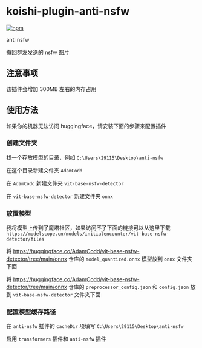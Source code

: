 # koishi-plugin-anti-nsfw

[![npm](https://img.shields.io/npm/v/koishi-plugin-anti-nsfw?style=flat-square)](https://www.npmjs.com/package/koishi-plugin-anti-nsfw)

anti nsfw

撤回群友发送的 nsfw 图片

## 注意事项

该插件会增加 300MB 左右的内存占用

## 使用方法

如果你的机器无法访问 huggingface，请安装下面的步骤来配置插件



### 创建文件夹

找一个存放模型的目录，例如 `C:\Users\29115\Desktop\anti-nsfw`

在这个目录新建文件夹 `AdamCodd`

在 `AdamCodd` 新建文件夹 `vit-base-nsfw-detector`

在 `vit-base-nsfw-detector` 新建文件夹 `onnx`

### 放置模型

我将模型上传到了魔塔社区，如果访问不了下面的链接可以从这里下载 `https://modelscope.cn/models/initialencounter/vit-base-nsfw-detector/files`

将 https://huggingface.co/AdamCodd/vit-base-nsfw-detector/tree/main/onnx 仓库的 `model_quantized.onnx` 模型放到 `onnx` 文件夹下面

将 https://huggingface.co/AdamCodd/vit-base-nsfw-detector/tree/main/onnx 仓库的 `preprocessor_config.json` 和 `config.json` 放到  `vit-base-nsfw-detector` 文件夹下面

### 配置模型缓存路径

在 `anti-nsfw` 插件的 `cacheDir` 项填写 `C:\Users\29115\Desktop\anti-nsfw`

启用 `transformers` 插件和 `anti-nsfw` 插件
